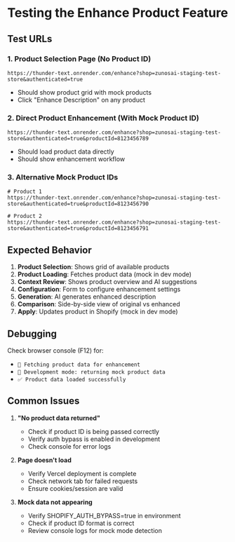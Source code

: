 # Testing the Enhance Product Feature

## Test URLs

### 1. Product Selection Page (No Product ID)
```
https://thunder-text.onrender.com/enhance?shop=zunosai-staging-test-store&authenticated=true
```
- Should show product grid with mock products
- Click "Enhance Description" on any product

### 2. Direct Product Enhancement (With Mock Product ID)
```
https://thunder-text.onrender.com/enhance?shop=zunosai-staging-test-store&authenticated=true&productId=8123456789
```
- Should load product data directly
- Should show enhancement workflow

### 3. Alternative Mock Product IDs
```
# Product 1
https://thunder-text.onrender.com/enhance?shop=zunosai-staging-test-store&authenticated=true&productId=8123456790

# Product 2
https://thunder-text.onrender.com/enhance?shop=zunosai-staging-test-store&authenticated=true&productId=8123456791
```

## Expected Behavior

1. **Product Selection**: Shows grid of available products
2. **Product Loading**: Fetches product data (mock in dev mode)
3. **Context Review**: Shows product overview and AI suggestions
4. **Configuration**: Form to configure enhancement settings
5. **Generation**: AI generates enhanced description
6. **Comparison**: Side-by-side view of original vs enhanced
7. **Apply**: Updates product in Shopify (mock in dev mode)

## Debugging

Check browser console (F12) for:
- `🔄 Fetching product data for enhancement`
- `🧪 Development mode: returning mock product data`
- `✅ Product data loaded successfully`

## Common Issues

1. **"No product data returned"**
   - Check if product ID is being passed correctly
   - Verify auth bypass is enabled in development
   - Check console for error logs

2. **Page doesn't load**
   - Verify Vercel deployment is complete
   - Check network tab for failed requests
   - Ensure cookies/session are valid

3. **Mock data not appearing**
   - Verify SHOPIFY_AUTH_BYPASS=true in environment
   - Check if product ID format is correct
   - Review console logs for mock mode detection